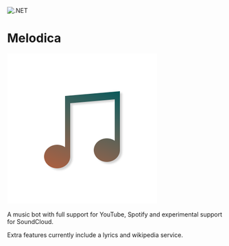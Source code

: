 ![.NET](https://github.com/F0903/Melodica/workflows/.NET/badge.svg)

# Melodica
![](./github-media/logo.png)

A music bot with full support for YouTube, Spotify and experimental support for SoundCloud.

Extra features currently include a lyrics and wikipedia service.
